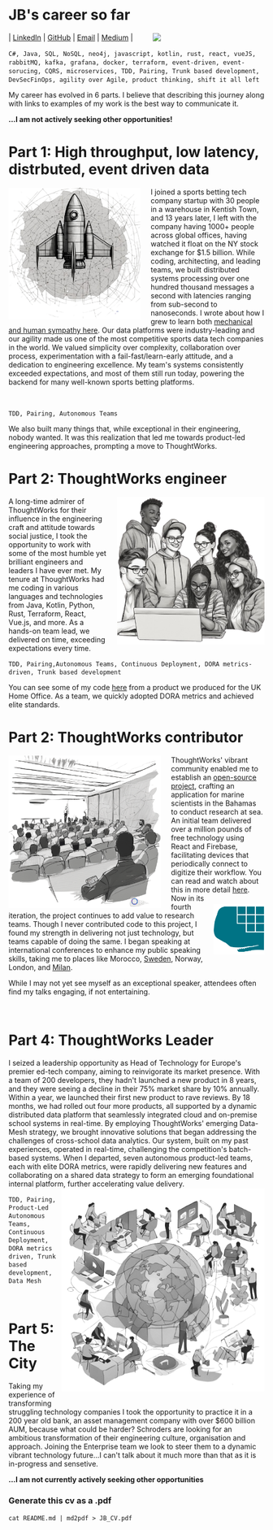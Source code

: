 # JB's career so far
| [LinkedIn](https://www.linkedin.com/in/james-brown-6aa64923/) | [GitHub](https://github.com/JBJamesBrownJB) | [Email](<jameskinnahbrown@gmail.com>) | [Medium](https://medium.com/@jameskinnahbrown) |
<img  width="200" src='images/3djb.png' style='float:right; margin-right:20px'>

`C#, Java, SQL, NoSQL, neo4j, javascript, kotlin, rust, react, vueJS, rabbitMQ, kafka, grafana, docker, terraform, event-driven, event-sorucing, CQRS,
microservices, TDD, Pairing, Trunk based development, DevSecFinOps, agility over Agile, product thinking, shift it all left`

My career has evolved in 6 parts. I believe that describing this journey along with links to examples of my work is the best way to communicate it.

<b>...I am not actively seeking other opportunities!</b>

# Part 1: High throughput, low latency, distrbuted, event driven data
<img  width="260" src='images/rocket.png' style='float:left; margin-right:20px'>

I joined a sports betting tech company startup with 30 people in a warehouse in Kentish Town, and 13 years later, I left with the company having 1000+ people across global offices, having watched it float on the NY stock exchange for $1.5 billion. While coding, architecting, and leading teams, we built distributed systems processing over one hundred thousand messages a second with latencies ranging from sub-second to nanoseconds. I wrote about how I grew to learn both [mechanical and human sympathy here](https://medium.com/@jameskinnahbrown/sympathy-an-essential-ingredient-to-our-microservice-strategy-554d22f0c98e). Our data platforms were industry-leading and our agility made us one of the most competitive sports data tech companies in the world. We valued simplicity over complexity, collaboration over process, experimentation with a fail-fast/learn-early attitude, and a dedication to engineering excellence. My team's systems consistently exceeded expectations, and most of them still run today, powering the backend for many well-known sports betting platforms.

<br>

    TDD, Pairing, Autonomous Teams

We also built many things that, while exceptional in their engineering, nobody wanted. It was this realization that led me towards product-led engineering approaches, prompting a move to ThoughtWorks.

# Part 2: ThoughtWorks engineer
<img  width="290" src='images/team.png' style='float:right; margin-left:20px'>

A long-time admirer of ThoughtWorks for their influence in the engineering craft and attitude towards social justice, I took the opportunity to work with some of the most humble yet brilliant engineers and leaders I have ever met. My tenure at ThoughtWorks had me coding in various languages and technologies from Java, Kotlin, Python, Rust, Terraform, React, Vue.js, and more. As a hands-on team lead, we delivered on time, exceeding expectations every time.

    TDD, Pairing,Autonomous Teams, Continuous Deployment, DORA metrics-driven, Trunk based development

You can see some of my code [here](https://github.com/JBJamesBrownJB/system-register) from a product we produced for the UK Home Office. As a team, we quickly adopted DORA metrics and achieved elite standards.

# Part 2: ThoughtWorks contributor
<img  width="300" src='images/conf.png' style='float:left; margin-right:20px'>

ThoughtWorks' vibrant community enabled me to establish an [open-source project](https://github.com/BMMRO-tech/BMMRO), crafting an application for marine scientists in the Bahamas to conduct research at sea. An initial team delivered over a million pounds of free technology using React and Firebase, facilitating devices that periodically connect to digitize their workflow. You can read and watch about this in more detail [here](https://www.thoughtworks.com/en-gb/clients/bahamas-marine-mammal-research-organisation). 
<img  width="100" src='images/bmmro.png' style='float:right; margin-top:20px;margin-left:10px'>
Now in its fourth iteration, the project continues to add value to research teams. Though I never contributed code to this project, I found my strength in delivering not just technology, but teams capable of doing the same. I began speaking at international conferences to enhance my public speaking skills, taking me to places like Morocco, [Sweden](https://youtu.be/kMWQkJ3FAxA?si=tlcfScchmebeeC-e), Norway, London, and [Milan](https://talks.codemotion.com/big-estimates-with-graph-theory?view=true). 

While I may not yet see myself as an exceptional speaker, attendees often find my talks engaging, if not entertaining.

<br>

# Part 4: ThoughtWorks Leader
I seized a leadership opportunity as Head of Technology for Europe's premier ed-tech company, aiming to reinvigorate its market presence. With a team of 200 developers, they hadn't launched a new product in 8 years, and they were seeing a decline in their 75% market share by 10% annually. Within a year, we launched their first new product to rave reviews. By 18 months, we had rolled out four more products, all supported by a dynamic distributed data platform that seamlessly integrated cloud and on-premise school systems in real-time. By employing ThoughtWorks' emerging Data-Mesh strategy, we brought innovative solutions that began addressing the challenges of cross-school data analytics. Our system, built on my past experiences, operated in real-time, challenging the competition's batch-based systems. When I departed, seven autonomous product-led teams, each with elite DORA metrics, were rapidly delivering new features and collaborating on a shared data strategy to form an emerging foundational internal platform, further accelerating value delivery.
<img  width="400" src='images/ess.png' style='float:right; margin-bottom:15px'>

    TDD, Pairing, Product-Led Autonomous Teams, Continuous Deployment, DORA metrics driven, Trunk based development, Data Mesh

<br>

# Part 5: The City
Taking my experience of transforming struggling technology companies I took the opportunity to practice it in a 200 year old bank, an asset management company with over $600 billion AUM, because what could be harder? Schroders are looking for an ambitious transformation of their engineering culture, organisation and approach. Joining the Enterprise team we look to steer them to a dynamic vibrant technology future...I can't talk about it much more than that as it is in-progress and sensetive.

<b>...I am not currently actively seeking other opportunities</b>

### Generate this cv as a .pdf
    cat README.md | md2pdf > JB_CV.pdf
